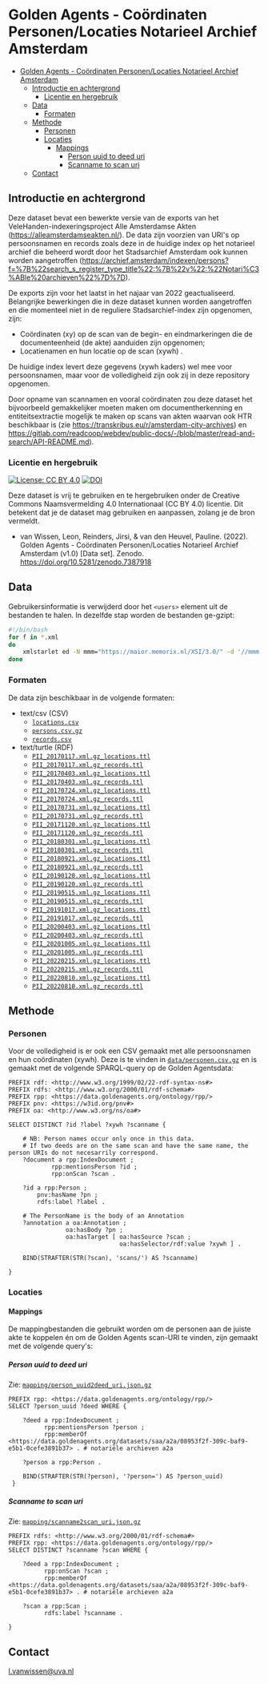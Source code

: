 # Golden Agents - Coördinaten Personen/Locaties Notarieel Archief Amsterdam

- [Golden Agents - Coördinaten Personen/Locaties Notarieel Archief Amsterdam](#golden-agents---coördinaten-personenlocaties-notarieel-archief-amsterdam)
  - [Introductie en achtergrond](#introductie-en-achtergrond)
    - [Licentie en hergebruik](#licentie-en-hergebruik)
  - [Data](#data)
    - [Formaten](#formaten)
  - [Methode](#methode)
    - [Personen](#personen)
    - [Locaties](#locaties)
      - [Mappings](#mappings)
        - [Person uuid to deed uri](#person-uuid-to-deed-uri)
        - [Scanname to scan uri](#scanname-to-scan-uri)
  - [Contact](#contact)

## Introductie en achtergrond

Deze dataset bevat een bewerkte versie van de exports van het VeleHanden-indexeringsproject Alle Amsterdamse Akten (https://alleamsterdamseakten.nl/). De data zijn voorzien van URI's op persoonsnamen en records zoals deze in de huidige index op het notarieel archief die beheerd wordt door het Stadsarchief Amsterdam ook kunnen worden aangetroffen (https://archief.amsterdam/indexen/persons?f=%7B%22search_s_register_type_title%22:%7B%22v%22:%22Notari%C3%ABle%20archieven%22%7D%7D). 

De exports zijn voor het laatst in het najaar van 2022 geactualiseerd. Belangrijke bewerkingen die in deze dataset kunnen worden aangetroffen en die momenteel niet in de reguliere Stadsarchief-index zijn opgenomen, zijn:

- Coördinaten (xy) op de scan van de begin- en eindmarkeringen die de documenteenheid (de akte) aanduiden zijn opgenomen;
- Locatienamen en hun locatie op de scan (xywh) .

De huidige index levert deze gegevens (xywh kaders) wel mee voor persoonsnamen, maar voor de volledigheid zijn ook zij in deze repository opgenomen. 

Door opname van scannamen en vooral coördinaten zou deze dataset het bijvoorbeeld gemakkelijker moeten maken om documentherkenning en entiteitsextractie mogelijk te maken op scans van akten waarvan ook HTR beschikbaar is (zie https://transkribus.eu/r/amsterdam-city-archives) en https://gitlab.com/readcoop/webdev/public-docs/-/blob/master/read-and-search/API-README.md).

### Licentie en hergebruik
[![License: CC BY 4.0](https://img.shields.io/badge/License-CC_BY_4.0-blue.svg)](https://creativecommons.org/licenses/by/4.0/) [![DOI](https://zenodo.org/badge/DOI/10.5281/zenodo.7387918.svg)](https://doi.org/10.5281/zenodo.7387918)

Deze dataset is vrij te gebruiken en te hergebruiken onder de Creative Commons Naamsvermelding 4.0 Internationaal (CC BY 4.0) licentie. Dit betekent dat je de dataset mag gebruiken en aanpassen, zolang je de bron vermeldt.

* van Wissen, Leon, Reinders, Jirsi, & van den Heuvel, Pauline. (2022). Golden Agents - Coördinaten Personen/Locaties Notarieel Archief Amsterdam (v1.0) [Data set]. Zenodo. https://doi.org/10.5281/zenodo.7387918

## Data

Gebruikersinformatie is verwijderd door het `<users>` element uit de bestanden te halen. In dezelfde stap worden de bestanden ge-gzipt:
```bash
#!/bin/bash
for f in *.xml
do
    xmlstarlet ed -N mmm="https://maior.memorix.nl/XSI/3.0/" -d '//mmm:MMM/mmm:export/mmm:users' $f | gzip -9 > $f.gz
done
```

### Formaten

De data zijn beschikbaar in de volgende formaten:
* text/csv (CSV)
  * [`locations.csv`]('data/locations.csv')
  * [`persons.csv.gz`]('data/persons.csv.gz')
  * [`records.csv`]('data/records.csv')
* text/turtle (RDF)
  * [`PII_20170117.xml.gz_locations.ttl`](data/PII_20170117.xml.gz_locations.ttl)
  * [`PII_20170117.xml.gz_records.ttl`](data/PII_20170117.xml.gz_records.ttl)
  * [`PII_20170403.xml.gz_locations.ttl`](data/PII_20170403.xml.gz_locations.ttl)
  * [`PII_20170403.xml.gz_records.ttl`](data/PII_20170403.xml.gz_records.ttl)
  * [`PII_20170724.xml.gz_locations.ttl`](data/PII_20170724.xml.gz_locations.ttl)
  * [`PII_20170724.xml.gz_records.ttl`](data/PII_20170724.xml.gz_records.ttl)
  * [`PII_20170731.xml.gz_locations.ttl`](data/PII_20170731.xml.gz_locations.ttl)
  * [`PII_20170731.xml.gz_records.ttl`](data/PII_20170731.xml.gz_records.ttl)
  * [`PII_20171120.xml.gz_locations.ttl`](data/PII_20171120.xml.gz_locations.ttl)
  * [`PII_20171120.xml.gz_records.ttl`](data/PII_20171120.xml.gz_records.ttl)
  * [`PII_20180301.xml.gz_locations.ttl`](data/PII_20180301.xml.gz_locations.ttl)
  * [`PII_20180301.xml.gz_records.ttl`](data/PII_20180301.xml.gz_records.ttl)
  * [`PII_20180921.xml.gz_locations.ttl`](data/PII_20180921.xml.gz_locations.ttl)
  * [`PII_20180921.xml.gz_records.ttl`](data/PII_20180921.xml.gz_records.ttl)
  * [`PII_20190120.xml.gz_locations.ttl`](data/PII_20190120.xml.gz_locations.ttl)
  * [`PII_20190120.xml.gz_records.ttl`](data/PII_20190120.xml.gz_records.ttl)
  * [`PII_20190515.xml.gz_locations.ttl`](data/PII_20190515.xml.gz_locations.ttl)
  * [`PII_20190515.xml.gz_records.ttl`](data/PII_20190515.xml.gz_records.ttl)
  * [`PII_20191017.xml.gz_locations.ttl`](data/PII_20191017.xml.gz_locations.ttl)
  * [`PII_20191017.xml.gz_records.ttl`](data/PII_20191017.xml.gz_records.ttl)
  * [`PII_20200403.xml.gz_locations.ttl`](data/PII_20200403.xml.gz_locations.ttl)
  * [`PII_20200403.xml.gz_records.ttl`](data/PII_20200403.xml.gz_records.ttl)
  * [`PII_20201005.xml.gz_locations.ttl`](data/PII_20201005.xml.gz_locations.ttl)
  * [`PII_20201005.xml.gz_records.ttl`](data/PII_20201005.xml.gz_records.ttl)
  * [`PII_20220215.xml.gz_locations.ttl`](data/PII_20220215.xml.gz_locations.ttl)
  * [`PII_20220215.xml.gz_records.ttl`](data/PII_20220215.xml.gz_records.ttl)
  * [`PII_20220810.xml.gz_locations.ttl`](data/PII_20220810.xml.gz_locations.ttl)
  * [`PII_20220810.xml.gz_records.ttl`](data/PII_20220810.xml.gz_records.ttl)




## Methode

### Personen

Voor de volledigheid is er ook een CSV gemaakt met alle persoonsnamen en hun coördinaten (xywh). Deze is te vinden in [`data/personen.csv.gz`](data/persons.csv.gz) en is gemaakt met de volgende SPARQL-query op de Golden Agentsdata:

```SPARQL
PREFIX rdf: <http://www.w3.org/1999/02/22-rdf-syntax-ns#>
PREFIX rdfs: <http://www.w3.org/2000/01/rdf-schema#>
PREFIX rpp: <https://data.goldenagents.org/ontology/rpp/>
PREFIX pnv: <https://w3id.org/pnv#>
PREFIX oa: <http://www.w3.org/ns/oa#>

SELECT DISTINCT ?id ?label ?xywh ?scanname { 
    
    # NB: Person names occur only once in this data. 
    # If two deeds are on the same scan and have the same name, the person URIs do not necesarrily correspond.
    ?document a rpp:IndexDocument ;
            rpp:mentionsPerson ?id ;
            rpp:onScan ?scan .
    
    ?id a rpp:Person ;
        pnv:hasName ?pn ;
        rdfs:label ?label .
    
    # The PersonName is the body of an Annotation
    ?annotation a oa:Annotation ;
                oa:hasBody ?pn ;
                oa:hasTarget [ oa:hasSource ?scan ;
                               oa:hasSelector/rdf:value ?xywh ] .
    
    BIND(STRAFTER(STR(?scan), 'scans/') AS ?scanname)
                
}

```


### Locaties

#### Mappings

De mappingbestanden die gebruikt worden om de personen aan de juiste akte te koppelen én om de Golden Agents scan-URI te vinden, zijn gemaakt met de volgende query's:

##### Person uuid to deed uri

Zie: [`mapping/person_uuid2deed_uri.json.gz`](mapping/person_uuid2deed_uri.json.gz)

```SPARQL
PREFIX rpp: <https://data.goldenagents.org/ontology/rpp/>
SELECT ?person_uuid ?deed WHERE {

    ?deed a rpp:IndexDocument ;
          rpp:mentionsPerson ?person ;
          rpp:memberOf <https://data.goldenagents.org/datasets/saa/a2a/08953f2f-309c-baf9-e5b1-0cefe3891b37> . # notariële archieven a2a

    ?person a rpp:Person .

    BIND(STRAFTER(STR(?person), '?person=') AS ?person_uuid)
 }
```

##### Scanname to scan uri

Zie: [`mapping/scanname2scan_uri.json.gz`](mapping/scanname2scan_uri.json.gz)

```sparql
PREFIX rdfs: <http://www.w3.org/2000/01/rdf-schema#>
PREFIX rpp: <https://data.goldenagents.org/ontology/rpp/>
SELECT DISTINCT ?scanname ?scan WHERE {
    
    ?deed a rpp:IndexDocument ;
          rpp:onScan ?scan ;
          rpp:memberOf <https://data.goldenagents.org/datasets/saa/a2a/08953f2f-309c-baf9-e5b1-0cefe3891b37> . # notariële archieven a2a
    
    ?scan a rpp:Scan ;
          rdfs:label ?scanname .
    
}
```

## Contact
l.vanwissen@uva.nl
